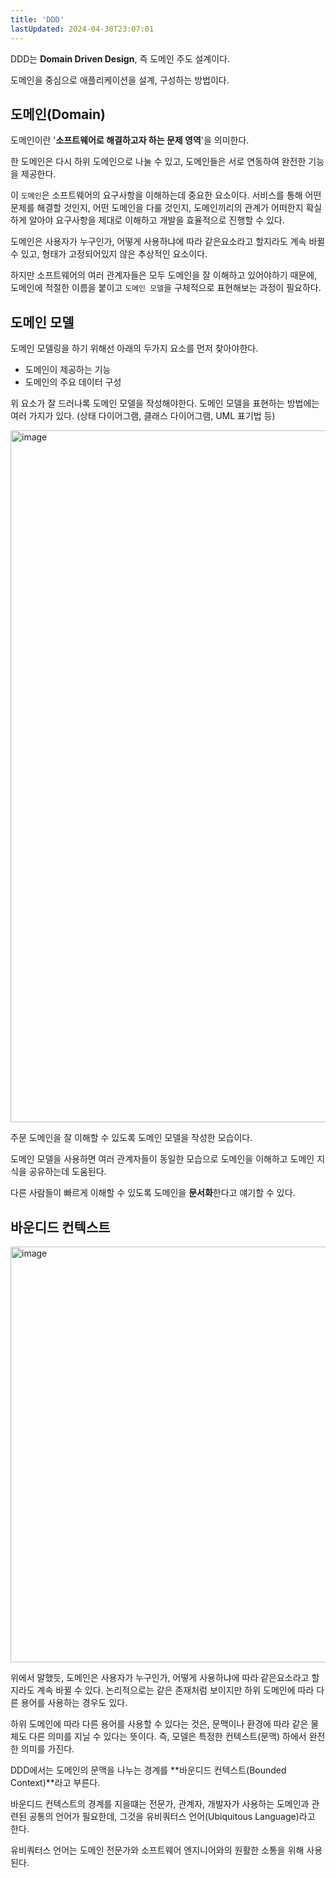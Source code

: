 ```yaml
---
title: 'DDD'
lastUpdated: 2024-04-30T23:07:01
---
```


DDD는 **Domain Driven Design**, 즉 도메인 주도 설계이다. 

도메인을 중심으로 애플리케이션을 설계, 구성하는 방법이다.

## 도메인(Domain)

도메인이란 '**소프트웨어로 해결하고자 하는 문제 영역**'을 의미한다.

한 도메인은 다시 하위 도메인으로 나눌 수 있고, 도메인들은 서로 연동하여 완전한 기능을 제공한다.

이 `도메인`은 소프트웨어의 요구사항을 이해하는데 중요한 요소이다. 서비스를 통해 어떤 문제를 해결할 것인지, 어떤 도메인을 다룰 것인지, 도메인끼리의 관계가 어떠한지 확실하게 알아야 요구사항을 제대로 이해하고 개발을 효율적으로 진행할 수 있다.

도메인은 사용자가 누구인가, 어떻게 사용하냐에 따라 같은요소라고 할지라도 계속 바뀔 수 있고, 형태가 고정되어있지 않은 추상적인 요소이다.

하지만 소프트웨어의 여러 관계자들은 모두 도메인을 잘 이해하고 있어야하기 때문에, 도메인에 적절한 이름을 붙이고 `도메인 모델`을 구체적으로 표현해보는 과정이 필요하다.

## **도메인 모델**

도메인 모델링을 하기 위해선 아래의 두가지 요소를 먼저 찾아야한다.

- 도메인이 제공하는 기능
- 도메인의 주요 데이터 구성

위 요소가 잘 드러나록 도메인 모델을 작성해야한다. 도메인 모델을 표현하는 방법에는 여러 가지가 있다. (상태 다이어그램, 클래스 다이어그램, UML 표기법 등)

<img width="1107" alt="image" src="https://user-images.githubusercontent.com/81006587/205548506-2ea78315-bbcb-42ee-990f-4edde1768180.png">

주문 도메인을 잘 이해할 수 있도록 도메인 모델을 작성한 모습이다.

도메인 모델을 사용하면 여러 관계자들이 동일한 모습으로 도메인을 이해하고 도메인 지식을 공유하는데 도움된다.

다른 사람들이 빠르게 이해할 수 있도록 도메인을 **문서화**한다고 얘기할 수 있다.

## **바운디드 컨텍스트**

<img width="665" alt="image" src="https://user-images.githubusercontent.com/81006587/205548607-00c5185e-48aa-40d3-84c3-a70b732b0f30.png">

위에서 말했듯, 도메인은 사용자가 누구인가, 어떻게 사용하냐에 따라 같은요소라고 할지라도 계속 바뀔 수 있다. 논리적으로는 같은 존재처럼 보이지만 하위 도메인에 따라 다른 용어를 사용하는 경우도 있다.

하위 도메인에 따라 다른 용어를 사용할 수 있다는 것은, 문맥이나 환경에 따라 같은 물체도 다른 의미를 지닐 수 있다는 뜻이다. 즉, 모델은 특정한 컨텍스트(문맥) 하에서 완전한 의미를 가진다. 

DDD에서는 도메인의 문맥을 나누는 경계를 **바운디드 컨텍스트(Bounded Context)**라고 부른다.

바운디드 컨텍스트의 경계를 지을떄는 전문가, 관계자, 개발자가 사용하는 도메인과 관련된 공통의 언어가 필요한데, 그것을 유비쿼터스 언어(Ubiquitous Language)라고 한다.

유비쿼터스 언어는 도메인 전문가와 소프트웨어 엔지니어와의 원활한 소통을 위해 사용된다.